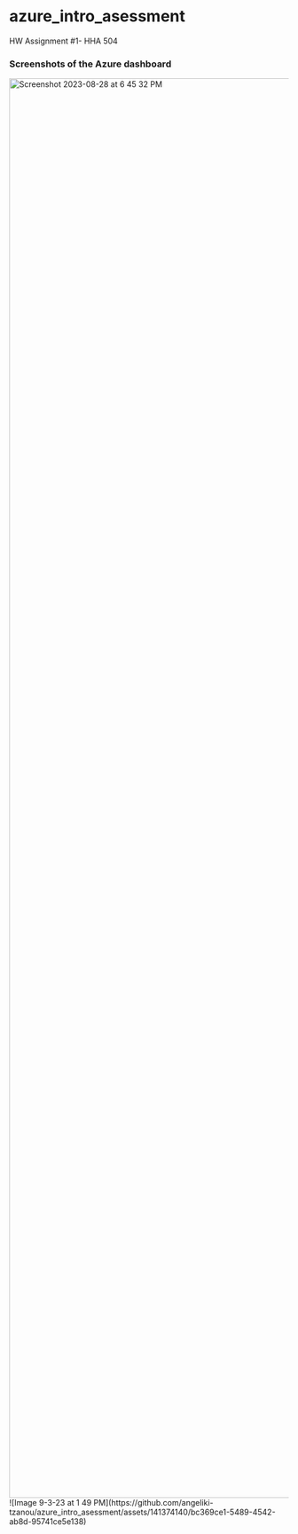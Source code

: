 # azure_intro_asessment
HW Assignment #1- HHA 504

### Screenshots of the Azure dashboard
<img width="2560" alt="Screenshot 2023-08-28 at 6 45 32 PM" src="https://github.com/angeliki-tzanou/azure_intro_asessment/assets/141374140/ccf1c8d8-0e7c-49ae-a884-91d9e10e97d5">
![Image 9-3-23 at 1 49 PM](https://github.com/angeliki-tzanou/azure_intro_asessment/assets/141374140/bc369ce1-5489-4542-ab8d-95741ce5e138)
